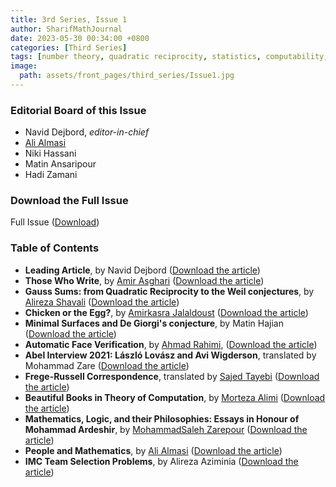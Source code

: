 ```yaml
---
title: 3rd Series, Issue 1
author: SharifMathJournal
date: 2023-05-30 00:34:00 +0800
categories: [Third Series]
tags: [number theory, quadratic reciprocity, statistics, computability, causal inference, PDE, geometry, computer vision, machine learning, Abel prize, logic, correspondence, Frege, Russel, People and Mathematics, book review, Mohammad Ardeshir, Yahya Tabesh, Avi Wigderson, László Lovász, André Weil, problems]
image:
  path: assets/front_pages/third_series/Issue1.jpg
---
```

### Editorial Board of this Issue
- Navid Dejbord, _editor-in-chief_
- [Ali Almasi](https://ali-almasi.github.io)
- Niki Hassani
- Matin Ansaripour
- Hadi Zamani
   
### Download the Full Issue
Full Issue ([Download](/assets/archive/thirdSeries/3rdSeries_Issue1.pdf))

### Table of Contents

- **Leading Article**, by Navid Dejbord ([Download the article](/assets/archive/thirdSeries/articles/Issue1/1.pdf))
- **Those Who Write**, by [Amir Asghari](https://amirasghari.com/) ([Download the article](/assets/archive/thirdSeries/articles/Issue1/2.pdf))
- **Gauss Sums: from Quadratic Reciprocity to the Weil conjectures**, by [Alireza Shavali](https://www.linkedin.com/in/alireza-shavali-kohshor-04b872102/?original_referer=https%3A%2F%2Fwww%2Egoogle%2Ecom%2F&originalSubdomain=de) ([Download the article](/assets/archive/thirdSeries/articles/Issue1/3.pdf))
- **Chicken or the Egg?**, by [Amirkasra Jalaldoust](https://www.cs.columbia.edu/~kasra/) ([Download the article](/assets/archive/thirdSeries/articles/Issue1/4.pdf))
- **Minimal Surfaces and De Giorgi's conjecture**, by Matin Hajian ([Download the article](/assets/archive/thirdSeries/articles/Issue2/5.pdf))
- **Automatic Face Verification**, by [Ahmad Rahimi](https://people.epfl.ch/ahmad.rahimi), ([Download the article](/assets/archive/thirdSeries/articles/Issue2/6.pdf))
- **Abel Interview 2021: László Lovász and Avi Wigderson**, translated by Mohammad Zare ([Download the article](/assets/archive/thirdSeries/articles/Issue2/7.pdf))
- **Frege-Russell Correspondence**, translated by [Sajed Tayebi](https://ipm.ac.ir/personalinfo.jsp?PeopleCode=IP0900027) ([Download the article](/assets/archive/thirdSeries/articles/Issue2/8.pdf))
- **Beautiful Books in Theory of Computation**, by [Morteza Alimi](https://dblp.org/pid/223/4820.html) ([Download the article](/assets/archive/thirdSeries/articles/Issue2/9.pdf))
- **Mathematics, Logic, and their Philosophies: Essays in Honour of Mohammad Ardeshir**, by [MohammadSaleh Zarepour](https://research.manchester.ac.uk/en/persons/mohammadsaleh.zarepour) ([Download the article](/assets/archive/thirdSeries/articles/Issue2/10.pdf))
- **People and Mathematics**, by [Ali Almasi](https://ali-almasi.github.io) ([Download the article](/assets/archive/thirdSeries/articles/Issue2/11.pdf))
- **IMC Team Selection Problems**, by Alireza Aziminia ([Download the article](/assets/archive/thirdSeries/articles/Issue2/12.pdf))
